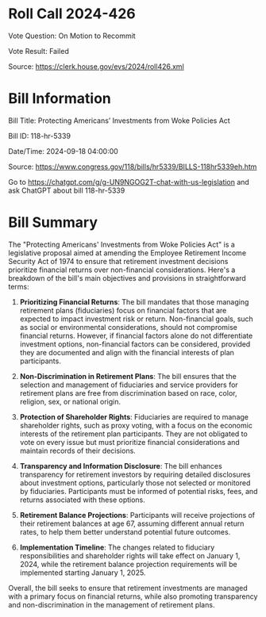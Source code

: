 # Roll Call 2024-426

Vote Question: On Motion to Recommit

Vote Result: Failed

Source: https://clerk.house.gov/evs/2024/roll426.xml

# Bill Information

Bill Title: Protecting Americans’ Investments from Woke Policies Act

Bill ID: 118-hr-5339

Date/Time: 2024-09-18 04:00:00

Source: https://www.congress.gov/118/bills/hr5339/BILLS-118hr5339eh.htm

Go to https://chatgpt.com/g/g-UN9NGOG2T-chat-with-us-legislation and ask ChatGPT about bill 118-hr-5339

# Bill Summary
The "Protecting Americans' Investments from Woke Policies Act" is a legislative proposal aimed at amending the Employee Retirement Income Security Act of 1974 to ensure that retirement investment decisions prioritize financial returns over non-financial considerations. Here's a breakdown of the bill's main objectives and provisions in straightforward terms:

1. **Prioritizing Financial Returns**: The bill mandates that those managing retirement plans (fiduciaries) focus on financial factors that are expected to impact investment risk or return. Non-financial goals, such as social or environmental considerations, should not compromise financial returns. However, if financial factors alone do not differentiate investment options, non-financial factors can be considered, provided they are documented and align with the financial interests of plan participants.

2. **Non-Discrimination in Retirement Plans**: The bill ensures that the selection and management of fiduciaries and service providers for retirement plans are free from discrimination based on race, color, religion, sex, or national origin.

3. **Protection of Shareholder Rights**: Fiduciaries are required to manage shareholder rights, such as proxy voting, with a focus on the economic interests of the retirement plan participants. They are not obligated to vote on every issue but must prioritize financial considerations and maintain records of their decisions.

4. **Transparency and Information Disclosure**: The bill enhances transparency for retirement investors by requiring detailed disclosures about investment options, particularly those not selected or monitored by fiduciaries. Participants must be informed of potential risks, fees, and returns associated with these options.

5. **Retirement Balance Projections**: Participants will receive projections of their retirement balances at age 67, assuming different annual return rates, to help them better understand potential future outcomes.

6. **Implementation Timeline**: The changes related to fiduciary responsibilities and shareholder rights will take effect on January 1, 2024, while the retirement balance projection requirements will be implemented starting January 1, 2025.

Overall, the bill seeks to ensure that retirement investments are managed with a primary focus on financial returns, while also promoting transparency and non-discrimination in the management of retirement plans.

